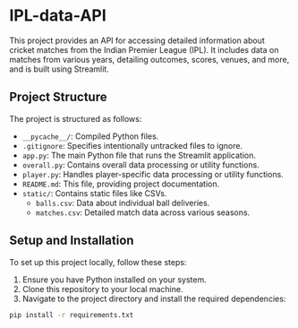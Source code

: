# IPL-data-API

This project provides an API for accessing detailed information about cricket matches from the Indian Premier League (IPL). It includes data on matches from various years, detailing outcomes, scores, venues, and more, and is built using Streamlit.

## Project Structure

The project is structured as follows:

- `__pycache__/`: Compiled Python files.
- `.gitignore`: Specifies intentionally untracked files to ignore.
- `app.py`: The main Python file that runs the Streamlit application.
- `overall.py`: Contains overall data processing or utility functions.
- `player.py`: Handles player-specific data processing or utility functions.
- `README.md`: This file, providing project documentation.
- `static/`: Contains static files like CSVs.
    - `balls.csv`: Data about individual ball deliveries.
    - `matches.csv`: Detailed match data across various seasons.

## Setup and Installation

To set up this project locally, follow these steps:

1. Ensure you have Python installed on your system.
2. Clone this repository to your local machine.
3. Navigate to the project directory and install the required dependencies:

```sh
pip install -r requirements.txt